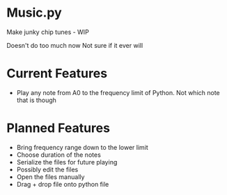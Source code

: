 # Music.py
Make junky chip tunes - WIP

Doesn't do too much now
Not sure if it ever will

# Current Features
* Play any note from A0 to the frequency limit of Python. Not which note that is though

# Planned Features
* Bring frequency range down to the lower limit
* Choose duration of the notes
* Serialize the files for future playing
* Possibly edit the files
* Open the files manually
* Drag + drop file onto python file
